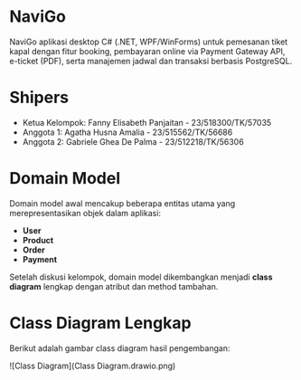 # NaviGo
NaviGo aplikasi desktop C# (.NET, WPF/WinForms) untuk pemesanan tiket kapal dengan fitur booking, pembayaran online via Payment Gateway API, e-ticket (PDF), serta manajemen jadwal dan transaksi berbasis PostgreSQL.

# Shipers
- Ketua Kelompok: Fanny Elisabeth Panjaitan - 23/518300/TK/57035
- Anggota 1: Agatha Husna Amalia - 23/515562/TK/56686
- Anggota 2: Gabriele Ghea De Palma - 23/512218/TK/56306

# Domain Model
Domain model awal mencakup beberapa entitas utama yang merepresentasikan objek dalam aplikasi:

- **User**
- **Product**
- **Order**
- **Payment**

Setelah diskusi kelompok, domain model dikembangkan menjadi **class diagram** lengkap dengan atribut dan method tambahan.


# Class Diagram Lengkap
Berikut adalah gambar class diagram hasil pengembangan:

![Class Diagram](Class Diagram.drawio.png)  


